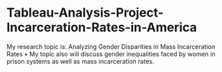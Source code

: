 # Tableau-Analysis-Project-Incarceration-Rates-in-America
My research topic is: Analyzing Gender Disparities in Mass Incarceration Rates • My topic also will discuss gender inequalities faced by women in prison systems as well as mass incarceration rates.
